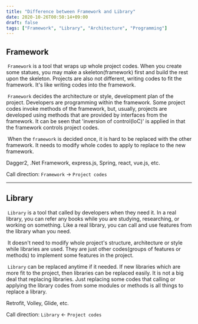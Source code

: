 ```yaml
---
title: "Difference between Framework and Library"
date: 2020-10-26T00:50:14+09:00
draft: false
tags: ["Framework", "Library", "Architecture", "Programming"]
---
```



## Framework
&nbsp;`Framework` is a tool that wraps up whole project codes. When you create some statues, you may make a skeleton(framework) first and build the rest upon the skeleton. Projects are also not different, writing codes to fit the framework. It's like writing codes into the framework.

&nbsp;`Framework` decides the architecture or style, development plan of the project. Developers are programming within the framework. Some project codes invoke methods of the framework, but, usually, projects are developed using methods that are provided by interfaces from the framework. It can be seen that 'inversion of control(IoC)' is applied in that the framework controls project codes.

&nbsp;When the `framework` is decided once, it is hard to be replaced with the other framework. It needs to modify whole codes to apply to replace to the new framework.

Dagger2, .Net Framework, express.js, Spring, react, vue.js, etc.

Call direction: `Framework` &#8594; `Project codes`

---

## Library
&nbsp;`Library` is a tool that called by developers when they need it. In a real library, you can refer any books while you are studying, researching, or working on something. Like a real library, you can call and use features from the library whan you need.

&nbsp;It doesn't need to modify whole project's structure, architecture or style while libraries are used. They are just other codes(groups of features or methods) to implement some features in the project.

&nbsp;`Library` can be replaced anytime if it needed. If new libraries which are more fit to the project, then libraries can be replaced easily. It is not a big deal that replacing libraries. Just replacing some codes that calling or applying the library codes from some modules or methods is all things to replace a library.

Retrofit, Volley, Glide, etc.

Call direction: `Library` &#8592; `Project codes`